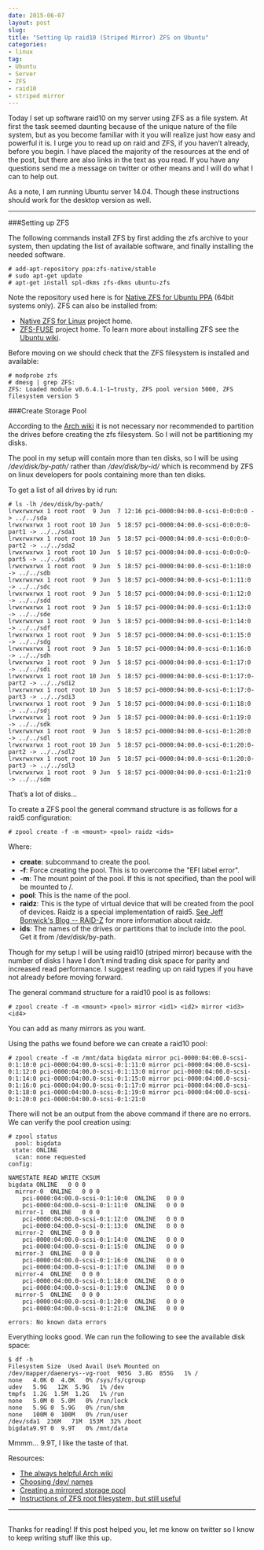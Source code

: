 ```yaml
---
date: 2015-06-07
layout: post
slug: 
title: "Setting Up raid10 (Striped Mirror) ZFS on Ubuntu"
categories:
- linux
tag:
- Ubuntu 
- Server
- ZFS
- raid10
- striped mirror
---
```


Today I set up software raid10 on my server using ZFS as a file system. At first the task seemed daunting because of the unique nature of the file system, but as you become familiar with it you will realize just how easy and powerful it is. I urge you to read up on raid and ZFS, if you haven’t already, before you begin. I have placed the majority of the resources at the end of the post, but there are also links in the text as you read. If you have any questions send me a message on twitter or other means and I will do what I can to help out.

As a note, I am running Ubuntu server 14.04. Though these instructions should work for the desktop version as well.

---
  
  
###Setting up ZFS

The following commands install ZFS by first adding the zfs archive to your system, then updating the list of available software, and finally installing the needed software.

~~~
# add-apt-repository ppa:zfs-native/stable
# sudo apt-get update
# apt-get install spl-dkms zfs-dkms ubuntu-zfs
~~~

Note the repository used here is for [Native ZFS for Ubuntu PPA](https://launchpad.net/~zfs-native/+archive/stable/) (64bit systems only). ZFS can also be installed from:

- [Native ZFS for Linux](http://www.zfsonlinux.org/) project home.
- [ZFS-FUSE](http://zfs-fuse.net/) project home.
To learn more about installing ZFS see the [Ubuntu wiki](https://wiki.ubuntu.com/ZFS).

Before moving on we should check that the ZFS filesystem is installed and available:

~~~
# modprobe zfs
# dmesg | grep ZFS:
ZFS: Loaded module v0.6.4.1-1~trusty, ZFS pool version 5000, ZFS filesystem version 5
~~~

###Create Storage Pool

According to the [Arch wiki](https://wiki.archlinux.org/index.php/ZFS) it is not necessary nor recommended to partition the drives before creating the zfs filesystem. So I will not be partitioning my disks.

The pool in my setup will contain more than ten disks, so I will be using */dev/disk/by-path/* rather than */dev/disk/by-id/* which is recommend by ZFS on linux developers for pools containing more than ten disks.

To get a list of all drives by id run:

~~~
# ls -lh /dev/disk/by-path/
lrwxrwxrwx 1 root root  9 Jun  7 12:16 pci-0000:04:00.0-scsi-0:0:0:0 -> ../../sda
lrwxrwxrwx 1 root root 10 Jun  5 18:57 pci-0000:04:00.0-scsi-0:0:0:0-part1 -> ../../sda1
lrwxrwxrwx 1 root root 10 Jun  5 18:57 pci-0000:04:00.0-scsi-0:0:0:0-part2 -> ../../sda2
lrwxrwxrwx 1 root root 10 Jun  5 18:57 pci-0000:04:00.0-scsi-0:0:0:0-part5 -> ../../sda5
lrwxrwxrwx 1 root root  9 Jun  5 18:57 pci-0000:04:00.0-scsi-0:1:10:0 -> ../../sdb
lrwxrwxrwx 1 root root  9 Jun  5 18:57 pci-0000:04:00.0-scsi-0:1:11:0 -> ../../sdc
lrwxrwxrwx 1 root root  9 Jun  5 18:57 pci-0000:04:00.0-scsi-0:1:12:0 -> ../../sdd
lrwxrwxrwx 1 root root  9 Jun  5 18:57 pci-0000:04:00.0-scsi-0:1:13:0 -> ../../sde
lrwxrwxrwx 1 root root  9 Jun  5 18:57 pci-0000:04:00.0-scsi-0:1:14:0 -> ../../sdf
lrwxrwxrwx 1 root root  9 Jun  5 18:57 pci-0000:04:00.0-scsi-0:1:15:0 -> ../../sdg
lrwxrwxrwx 1 root root  9 Jun  5 18:57 pci-0000:04:00.0-scsi-0:1:16:0 -> ../../sdh
lrwxrwxrwx 1 root root  9 Jun  5 18:57 pci-0000:04:00.0-scsi-0:1:17:0 -> ../../sdi
lrwxrwxrwx 1 root root 10 Jun  5 18:57 pci-0000:04:00.0-scsi-0:1:17:0-part2 -> ../../sdi2
lrwxrwxrwx 1 root root 10 Jun  5 18:57 pci-0000:04:00.0-scsi-0:1:17:0-part3 -> ../../sdi3
lrwxrwxrwx 1 root root  9 Jun  5 18:57 pci-0000:04:00.0-scsi-0:1:18:0 -> ../../sdj
lrwxrwxrwx 1 root root  9 Jun  5 18:57 pci-0000:04:00.0-scsi-0:1:19:0 -> ../../sdk
lrwxrwxrwx 1 root root  9 Jun  5 18:57 pci-0000:04:00.0-scsi-0:1:20:0 -> ../../sdl
lrwxrwxrwx 1 root root 10 Jun  5 18:57 pci-0000:04:00.0-scsi-0:1:20:0-part2 -> ../../sdl2
lrwxrwxrwx 1 root root 10 Jun  5 18:57 pci-0000:04:00.0-scsi-0:1:20:0-part3 -> ../../sdl3
lrwxrwxrwx 1 root root  9 Jun  5 18:57 pci-0000:04:00.0-scsi-0:1:21:0 -> ../../sdm
~~~

That’s a lot of disks…

To create a ZFS pool the general command structure is as follows for a raid5 configuration:

~~~
# zpool create -f -m <mount> <pool> raidz <ids>
~~~

Where:

- **create**: subcommand to create the pool.
- **-f**: Force creating the pool. This is to overcome the "EFI label error". 
- **-m**: The mount point of the pool. If this is not specified, than the pool will be mounted to /<pool>.
- **pool**: This is the name of the pool.
- **raidz**: This is the type of virtual device that will be created from the pool of devices. Raidz is a special implementation of raid5. [See Jeff Bonwick's Blog -- RAID-Z](https://www.google.com/url?q=https%3A%2F%2Fblogs.oracle.com%2Fbonwick%2Fentry%2Fraid_z&sa=D&sntz=1&usg=AFQjCNGkL8qltDbqxGmZVaEgVFLuZZC2LQ) for more information about raidz.
- **ids**: The names of the drives or partitions that to include into the pool. Get it from /dev/disk/by-path.

Though for my setup I will be using raid10 (striped mirror) because with the number of disks I have I don’t mind trading disk space for parity and increased read performance. I suggest reading up on raid types if you have not already before moving forward.

The general command structure for a raid10 pool is as follows:

~~~
# zpool create -f -m <mount> <pool> mirror <id1> <id2> mirror <id3> <id4>
~~~

You can add as many mirrors as you want.

Using the paths we found before we can create a raid10 pool:

~~~
# zpool create -f -m /mnt/data bigdata mirror pci-0000:04:00.0-scsi-0:1:10:0 pci-0000:04:00.0-scsi-0:1:11:0 mirror pci-0000:04:00.0-scsi-0:1:12:0 pci-0000:04:00.0-scsi-0:1:13:0 mirror pci-0000:04:00.0-scsi-0:1:14:0 pci-0000:04:00.0-scsi-0:1:15:0 mirror pci-0000:04:00.0-scsi-0:1:16:0 pci-0000:04:00.0-scsi-0:1:17:0 mirror pci-0000:04:00.0-scsi-0:1:18:0 pci-0000:04:00.0-scsi-0:1:19:0 mirror pci-0000:04:00.0-scsi-0:1:20:0 pci-0000:04:00.0-scsi-0:1:21:0
~~~

There will not be an output from the above command if there are no errors. We can verify the pool creation using: 

~~~
# zpool status
  pool: bigdata
 state: ONLINE
  scan: none requested
config:

NAMESTATE READ WRITE CKSUM
bigdata ONLINE   0 0 0
  mirror-0  ONLINE   0 0 0
    pci-0000:04:00.0-scsi-0:1:10:0  ONLINE   0 0 0
    pci-0000:04:00.0-scsi-0:1:11:0  ONLINE   0 0 0
  mirror-1  ONLINE   0 0 0
    pci-0000:04:00.0-scsi-0:1:12:0  ONLINE   0 0 0
    pci-0000:04:00.0-scsi-0:1:13:0  ONLINE   0 0 0
  mirror-2  ONLINE   0 0 0
    pci-0000:04:00.0-scsi-0:1:14:0  ONLINE   0 0 0
    pci-0000:04:00.0-scsi-0:1:15:0  ONLINE   0 0 0
  mirror-3  ONLINE   0 0 0
    pci-0000:04:00.0-scsi-0:1:16:0  ONLINE   0 0 0
    pci-0000:04:00.0-scsi-0:1:17:0  ONLINE   0 0 0
  mirror-4  ONLINE   0 0 0
    pci-0000:04:00.0-scsi-0:1:18:0  ONLINE   0 0 0
    pci-0000:04:00.0-scsi-0:1:19:0  ONLINE   0 0 0
  mirror-5  ONLINE   0 0 0
    pci-0000:04:00.0-scsi-0:1:20:0  ONLINE   0 0 0
    pci-0000:04:00.0-scsi-0:1:21:0  ONLINE   0 0 0

errors: No known data errors
~~~

Everything looks good. We can run the following to see the available disk space:

~~~
$ df -h
Filesystem Size  Used Avail Use% Mounted on
/dev/mapper/daenerys--vg-root  905G  3.8G  855G   1% /
none   4.0K 0  4.0K   0% /sys/fs/cgroup
udev   5.9G   12K  5.9G   1% /dev
tmpfs  1.2G  1.5M  1.2G   1% /run
none   5.0M 0  5.0M   0% /run/lock
none   5.9G 0  5.9G   0% /run/shm
none   100M 0  100M   0% /run/user
/dev/sda1  236M   71M  153M  32% /boot
bigdata9.9T 0  9.9T   0% /mnt/data
~~~

Mmmm… 9.9T, I like the taste of that.


Resources:

- [The always helpful Arch wiki](https://wiki.archlinux.org/index.php/ZFS)
- [Choosing /dev/ names](http://zfsonlinux.org/faq.html#WhatDevNamesShouldIUseWhenCreatingMyPool)
- [Creating a mirrored storage pool](http://docs.oracle.com/cd/E23823_01/html/819-5461/gaypw.html)
- [Instructions of ZFS root filesystem, but still useful](https://github.com/zfsonlinux/pkg-zfs/wiki/HOWTO-install-Ubuntu-to-a-Native-ZFS-Root-Filesystem)

---
<br>
Thanks for reading! If this post helped you, let me know on twitter so I know to keep writing stuff like this up.
